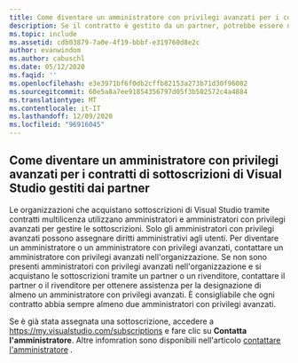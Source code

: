 ```yaml
---
title: Come diventare un amministratore con privilegi avanzati per i contratti di sottoscrizioni di Visual Studio gestiti dai partner
description: Se il contratto è gestito da un partner, potrebbe essere necessario assistenza per la creazione di amministratori con privilegi avanzati.
ms.topic: include
ms.assetid: cdb03879-7a0e-4f19-bbbf-e319760d8e2c
author: evanwindom
ms.author: cabuschl
ms.date: 05/12/2020
ms.faqid: ''
ms.openlocfilehash: e3e3971bf6f0db2cffb82153a273b71d30f96082
ms.sourcegitcommit: 60e5a8a7ee91854356797d05f3b502572c4a4884
ms.translationtype: MT
ms.contentlocale: it-IT
ms.lasthandoff: 12/09/2020
ms.locfileid: "96916045"
---
```

## <a name="how-to-become-a-super-admin-for-visual-studio-subscriptions-agreements-managed-by-partners"></a>Come diventare un amministratore con privilegi avanzati per i contratti di sottoscrizioni di Visual Studio gestiti dai partner

Le organizzazioni che acquistano sottoscrizioni di Visual Studio tramite contratti multilicenza utilizzano amministratori e amministratori con privilegi avanzati per gestire le sottoscrizioni.  Solo gli amministratori con privilegi avanzati possono assegnare diritti amministrativi agli utenti.  Per diventare un amministratore o un amministratore con privilegi avanzati, contattare un amministratore con privilegi avanzati nell'organizzazione.  Se non sono presenti amministratori con privilegi avanzati nell'organizzazione e si acquistano le sottoscrizioni tramite un partner o un rivenditore, contattare il partner o il rivenditore per ottenere assistenza per la designazione di almeno un amministratore con privilegi avanzati.  È consigliabile che ogni contratto abbia sempre almeno due amministratori con privilegi avanzati.  

Se è già stata assegnata una sottoscrizione, accedere a https://my.visualstudio.com/subscriptions e fare clic su **Contatta l'amministratore**.  Altre infomration sono disponibili nell'articolo [contattare l'amministratore](https://docs.microsoft.com/visualstudio/subscriptions/contact-my-admin) .

